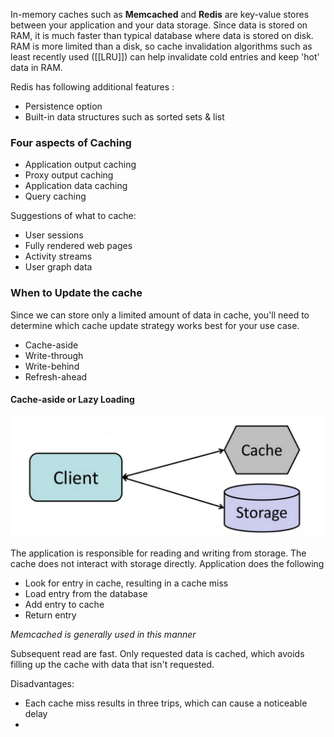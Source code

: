 In-memory caches such as **Memcached** and **Redis** are  key-value stores between your application and your data storage. Since data is stored on RAM, it is much faster than typical database where data is stored on disk. 
RAM is more limited than a disk, so cache invalidation algorithms such as least recently used ([[LRU]]) can help invalidate cold entries and keep 'hot' data in RAM. 

Redis has following additional features : 
- Persistence option
- Built-in data structures such as sorted sets & list

### Four aspects of Caching
- Application output caching
- Proxy output caching
- Application data caching
- Query caching

Suggestions of what to cache:

-   User sessions
-   Fully rendered web pages
-   Activity streams
-   User graph data

### When to Update the cache
Since we can store only a limited amount of data in cache, you'll need to determine which cache update strategy works best for your use case. 

- Cache-aside
- Write-through
- Write-behind
- Refresh-ahead

#### Cache-aside or Lazy Loading
![](https://github.com/donnemartin/system-design-primer/raw/master/images/ONjORqk.png)

The application is responsible for reading and writing from storage. The cache does not interact with storage directly. Application does the following
- Look for entry in cache, resulting in a cache miss
- Load entry from the database
- Add entry to cache
- Return entry

*Memcached is generally used in this manner*

Subsequent read are fast. Only requested data is cached, which avoids filling up the cache with data that isn't requested. 

Disadvantages:
- Each cache miss results in three trips, which can cause a noticeable delay
- 